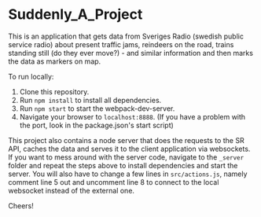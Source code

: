 # Suddenly_A_Project

This is an application that gets data from Sveriges Radio (swedish public service radio) about present traffic jams, reindeers on the road, trains standing still (do they ever move?) - and similar information and then marks the data as markers on map.

To run locally: 

1. Clone this repository.
2. Run `npm install` to install all dependencies.
3. Run `npm start` to start the webpack-dev-server.
4. Navigate your browser to `localhost:8888`. (If you have a problem with the port, look in the package.json's start script)

This project also contains a node server that does the requests to the SR API, caches the data and serves it to the client application via websockets. If you want to mess around with the server code, navigate to the `_server` folder and repeat the steps above to install dependencies and start the server. You will also have to change a few lines in `src/actions.js`, namely comment line 5 out and uncomment line 8 to connect to the local websocket instead of the external one. 

Cheers!